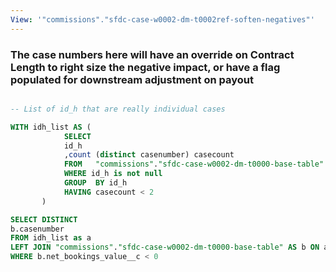 ```yaml
---
View: '"commissions"."sfdc-case-w0002-dm-t0002ref-soften-negatives"'
---
```


### The case numbers here will have an override on Contract Length to right size the negative impact, or have a flag populated for downstream adjustment on payout

```sql

-- List of id_h that are really individual cases

WITH idh_list AS (
            SELECT
            id_h
            ,count (distinct casenumber) casecount
            FROM   "commissions"."sfdc-case-w0002-dm-t0000-base-table"
            WHERE id_h is not null
            GROUP  BY id_h
            HAVING casecount < 2
       )

SELECT DISTINCT
b.casenumber
FROM idh_list as a
LEFT JOIN "commissions"."sfdc-case-w0002-dm-t0000-base-table" AS b ON a.id_h = b.id_h
WHERE b.net_bookings_value__c < 0



```
